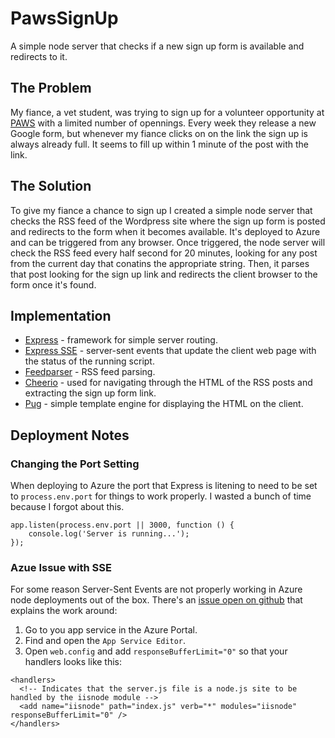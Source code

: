 # PawsSignUp
A simple node server that checks if a new sign up form is available and redirects to it.

## The Problem
My fiance, a vet student, was trying to sign up for a volunteer opportunity at [PAWS](https://phillypaws.org/) with a limited number of opennings. Every week they release a new Google form, but whenever my fiance clicks on on the link the sign up is always already full. It seems to fill up within 1 minute of the post with the link. 

## The Solution
To give my fiance a chance to sign up I created a simple node server that checks the RSS feed of the Wordpress site where the sign up form is posted and redirects to the form when it becomes available. It's deployed to Azure and can be triggered from any browser. Once triggered, the node server will check the RSS feed every half second for 20 minutes, looking for any post from the current day that conatins the appropriate string. Then, it parses that post looking for the sign up link and redirects the client browser to the form once it's found.

## Implementation
- [Express](https://github.com/expressjs/express) - framework for simple server routing.
- [Express SSE](https://github.com/dpskvn/express-sse) - server-sent events that update the client web page with the status of the running script.
- [Feedparser](https://github.com/danmactough/node-feedparser) - RSS feed parsing.
- [Cheerio](https://github.com/cheeriojs/cheerio) - used for navigating through the HTML of the RSS posts and extracting the sign up form link.
- [Pug](https://github.com/pugjs/pug) - simple template engine for displaying the HTML on the client.

## Deployment Notes
### Changing the Port Setting
When deploying to Azure the port that Express is litening to need to be set to `process.env.port` for things to work properly. I wasted a bunch of time because I forgot about this.
```
app.listen(process.env.port || 3000, function () {
    console.log('Server is running...');
});
```
### Azue Issue with SSE
For some reason Server-Sent Events are not properly working in Azure node deployments out of the box. There's an [issue open on github](https://github.com/sbarski/dashing.net/issues/14) that explains the work around:
1. Go to you app service in the Azure Portal. 
1. Find and open the `App Service Editor`.
1. Open `web.config` and add `responseBufferLimit="0"` so that your handlers looks like this:
```
<handlers>
  <!-- Indicates that the server.js file is a node.js site to be handled by the iisnode module -->
  <add name="iisnode" path="index.js" verb="*" modules="iisnode" responseBufferLimit="0" />
</handlers>
```

